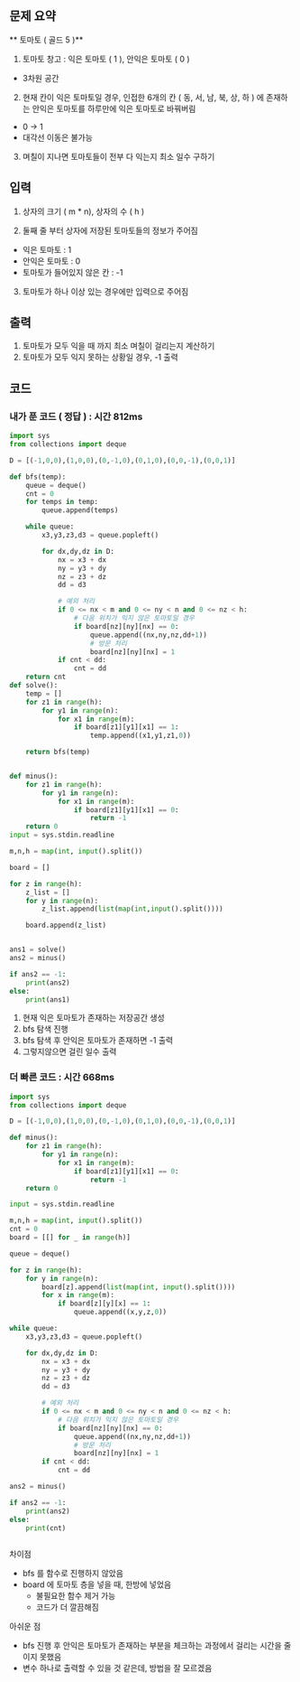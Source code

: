 ## 문제 요약

** 토마토 ( 골드 5 )**

1. 토마토 창고 : 익은 토마토 ( 1 ), 안익은 토마토 ( 0 )
- 3차원 공간

2. 현재 칸이 익은 토마토일 경우, 인접한 6개의 칸 ( 동, 서, 남, 북, 상, 하 ) 에 존재하는 안익은 토마토를 하루만에 익은 토마토로 바꿔버림
- 0 -> 1
- 대각선 이동은 불가능

3. 며칠이 지나면 토마토들이 전부 다 익는지 최소 일수 구하기

## 입력
1. 상자의 크기 ( m * n), 상자의 수 ( h )

2. 둘째 줄 부터 상자에 저장된 토마토들의 정보가 주어짐
- 익은 토마토 : 1
- 안익은 토마토 : 0
- 토마토가 들어있지 않은 칸 : -1

3. 토마토가 하나 이상 있는 경우에만 입력으로 주어짐

## 출력
1. 토마토가 모두 익을 때 까지 최소 며칠이 걸리는지 계산하기
2. 토마토가 모두 익지 못하는 상황일 경우, -1 출력


## 코드

### 내가 푼 코드 ( 정답 ) : 시간 812ms

```python
import sys
from collections import deque

D = [(-1,0,0),(1,0,0),(0,-1,0),(0,1,0),(0,0,-1),(0,0,1)]

def bfs(temp):
    queue = deque()
    cnt = 0
    for temps in temp:
        queue.append(temps)

    while queue:
        x3,y3,z3,d3 = queue.popleft()

        for dx,dy,dz in D:
            nx = x3 + dx
            ny = y3 + dy
            nz = z3 + dz
            dd = d3

            # 예외 처리
            if 0 <= nx < m and 0 <= ny < n and 0 <= nz < h:
                # 다음 위치가 익지 않은 토마토일 경우
                if board[nz][ny][nx] == 0:
                    queue.append((nx,ny,nz,dd+1))
                    # 방문 처리
                    board[nz][ny][nx] = 1
            if cnt < dd:
                cnt = dd
    return cnt
def solve():
    temp = []
    for z1 in range(h):
        for y1 in range(n):
            for x1 in range(m):
                if board[z1][y1][x1] == 1:
                    temp.append((x1,y1,z1,0))

    return bfs(temp)


def minus():
    for z1 in range(h):
        for y1 in range(n):
            for x1 in range(m):
                if board[z1][y1][x1] == 0:
                    return -1
    return 0
input = sys.stdin.readline

m,n,h = map(int, input().split())

board = []

for z in range(h):
    z_list = []
    for y in range(n):
        z_list.append(list(map(int,input().split())))

    board.append(z_list)


ans1 = solve()
ans2 = minus()

if ans2 == -1:
    print(ans2)
else:
    print(ans1)


```

1. 현재 익은 토마토가 존재하는 저장공간 생성
2. bfs 탐색 진행
3. bfs 탐색 후 안익은 토마토가 존재하면 -1 출력
4. 그렇지않으면 걸린 일수 출력

### 더 빠른 코드 : 시간 668ms

```python
import sys
from collections import deque

D = [(-1,0,0),(1,0,0),(0,-1,0),(0,1,0),(0,0,-1),(0,0,1)]

def minus():
    for z1 in range(h):
        for y1 in range(n):
            for x1 in range(m):
                if board[z1][y1][x1] == 0:
                    return -1
    return 0

input = sys.stdin.readline

m,n,h = map(int, input().split())
cnt = 0
board = [[] for _ in range(h)]

queue = deque()

for z in range(h):
    for y in range(n):
        board[z].append(list(map(int, input().split())))
        for x in range(m):
            if board[z][y][x] == 1:
                queue.append((x,y,z,0))

while queue:
    x3,y3,z3,d3 = queue.popleft()

    for dx,dy,dz in D:
        nx = x3 + dx
        ny = y3 + dy
        nz = z3 + dz
        dd = d3

        # 예외 처리
        if 0 <= nx < m and 0 <= ny < n and 0 <= nz < h:
            # 다음 위치가 익지 않은 토마토일 경우
            if board[nz][ny][nx] == 0:
                queue.append((nx,ny,nz,dd+1))
                # 방문 처리
                board[nz][ny][nx] = 1
        if cnt < dd:
            cnt = dd

ans2 = minus()

if ans2 == -1:
    print(ans2)
else:
    print(cnt)



```

차이점
- bfs 를 함수로 진행하지 않았음
- board 에 토마토 층을 넣을 때, 한방에 넣었음
    - 불필요한 함수 제거 가능
    - 코드가 더 깔끔해짐

아쉬운 점
- bfs 진행 후 안익은 토마토가 존재하는 부분을 체크하는 과정에서 걸리는 시간을 줄이지 못했음
- 변수 하나로 출력할 수 있을 것 같은데, 방법을 잘 모르겠음